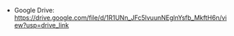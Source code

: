 * Google Drive: https://drive.google.com/file/d/1R1UNn_JFc5lvuunNEglnYsfb_MkftH6n/view?usp=drive_link
